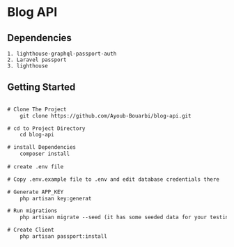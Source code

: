 # Blog API

## Dependencies

    1. lighthouse-graphql-passport-auth
    2. Laravel passport
    3. lighthouse

## Getting Started

``` diff

# Clone The Project
    git clone https://github.com/Ayoub-Bouarbi/blog-api.git

# cd to Project Directory
    cd blog-api

# install Dependencies
    composer install
    
# create .env file

# Copy .env.example file to .env and edit database credentials there

# Generate APP_KEY
    php artisan key:generat  

# Run migrations
    php artisan migrate --seed (it has some seeded data for your testing)

# Create Client
    php artisan passport:install
```

